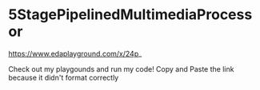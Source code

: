 # 5StagePipelinedMultimediaProcessor
https://www.edaplayground.com/x/24p_

Check out my playgounds and run my code!
Copy and Paste the link because it didn't format correctly
